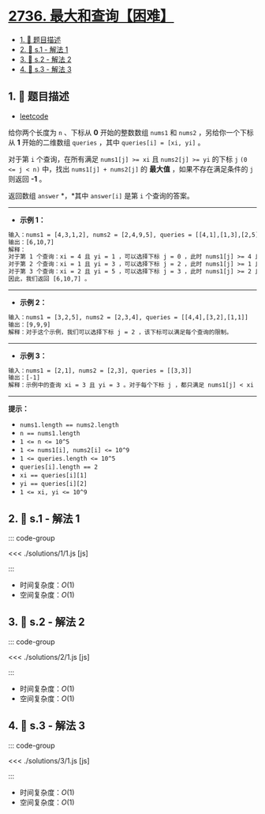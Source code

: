 # [2736. 最大和查询【困难】](https://github.com/tnotesjs/TNotes.leetcode/tree/main/notes/2736.%20%E6%9C%80%E5%A4%A7%E5%92%8C%E6%9F%A5%E8%AF%A2%E3%80%90%E5%9B%B0%E9%9A%BE%E3%80%91)

<!-- region:toc -->

- [1. 📝 题目描述](#1--题目描述)
- [2. 🎯 s.1 - 解法 1](#2--s1---解法-1)
- [3. 🎯 s.2 - 解法 2](#3--s2---解法-2)
- [4. 🎯 s.3 - 解法 3](#4--s3---解法-3)

<!-- endregion:toc -->

## 1. 📝 题目描述

- [leetcode](https://leetcode.cn/problems/maximum-sum-queries/)

给你两个长度为 `n` 、下标从 **0** 开始的整数数组 `nums1` 和 `nums2` ，另给你一个下标从 **1** 开始的二维数组 `queries` ，其中 `queries[i] = [xi, yi]` 。

对于第 `i` 个查询，在所有满足 `nums1[j] >= xi` 且 `nums2[j] >= yi` 的下标 `j` `(0 <= j < n)` 中，找出 `nums1[j] + nums2[j]` 的 **最大值** ，如果不存在满足条件的 `j` 则返回 **\-1** 。

返回数组 `answer` *，*其中 `answer[i]` 是第 `i` 个查询的答案。

---

- **示例 1：**

```txt
输入：nums1 = [4,3,1,2], nums2 = [2,4,9,5], queries = [[4,1],[1,3],[2,5]]
输出：[6,10,7]
解释：
对于第 1 个查询：xi = 4 且 yi = 1 ，可以选择下标 j = 0 ，此时 nums1[j] >= 4 且 nums2[j] >= 1 。nums1[j] + nums2[j] 等于 6 ，可以证明 6 是可以获得的最大值。
对于第 2 个查询：xi = 1 且 yi = 3 ，可以选择下标 j = 2 ，此时 nums1[j] >= 1 且 nums2[j] >= 3 。nums1[j] + nums2[j] 等于 10 ，可以证明 10 是可以获得的最大值。
对于第 3 个查询：xi = 2 且 yi = 5 ，可以选择下标 j = 3 ，此时 nums1[j] >= 2 且 nums2[j] >= 5 。nums1[j] + nums2[j] 等于 7 ，可以证明 7 是可以获得的最大值。
因此，我们返回 [6,10,7] 。
```

---

- **示例 2：**

```txt
输入：nums1 = [3,2,5], nums2 = [2,3,4], queries = [[4,4],[3,2],[1,1]]
输出：[9,9,9]
解释：对于这个示例，我们可以选择下标 j = 2 ，该下标可以满足每个查询的限制。
```

---

- **示例 3：**

```txt
输入：nums1 = [2,1], nums2 = [2,3], queries = [[3,3]]
输出：[-1]
解释：示例中的查询 xi = 3 且 yi = 3 。对于每个下标 j ，都只满足 nums1[j] < xi 或者 nums2[j] < yi 。因此，不存在答案。
```

---

**提示：**

- `nums1.length == nums2.length`
- `n == nums1.length`
- `1 <= n <= 10^5`
- `1 <= nums1[i], nums2[i] <= 10^9`
- `1 <= queries.length <= 10^5`
- `queries[i].length == 2`
- `xi == queries[i][1]`
- `yi == queries[i][2]`
- `1 <= xi, yi <= 10^9`

## 2. 🎯 s.1 - 解法 1

::: code-group

<<< ./solutions/1/1.js [js]

:::

- 时间复杂度：$O(1)$
- 空间复杂度：$O(1)$

## 3. 🎯 s.2 - 解法 2

::: code-group

<<< ./solutions/2/1.js [js]

:::

- 时间复杂度：$O(1)$
- 空间复杂度：$O(1)$

## 4. 🎯 s.3 - 解法 3

::: code-group

<<< ./solutions/3/1.js [js]

:::

- 时间复杂度：$O(1)$
- 空间复杂度：$O(1)$

